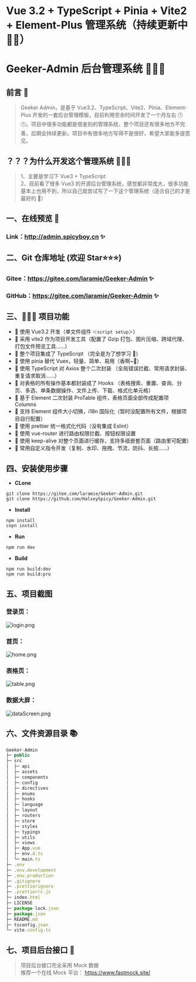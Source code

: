 # Vue 3.2 + TypeScript + Pinia + Vite2 + Element-Plus 管理系统（持续更新中 🎉🎉）

# Geeker-Admin 后台管理系统 🍇🍈🍉

## 前言 📖

> Geeker Admin，是基于 Vue3.2、TypeScript、Vite2、Pinia、Element-Plus 开发的一套后台管理模板，目前利用空余时间开发了一个月左右 🕒🕒。项目中很多功能都是借鉴别的管理系统，整个项目还有很多地方不完善，后期会持续更新。项目中有很多地方写得不是很好，希望大家能多提意见。

## ？？？为什么开发这个管理系统 🤷‍♂️🤷

> 1、主要是学习下 Vue3 + TypeScript  
> 2、目前看了很多 Vue3 的开源后台管理系统，感觉都非常庞大，很多功能基本上也用不到，所以自己就尝试写了一下这个管理系统（适合自己的才是最好的 🤣）

## 一、在线预览 👀

### Link：http://admin.spicyboy.cn ✨

## 二、Git 仓库地址 (欢迎 Star⭐⭐⭐)

### Gitee：https://gitee.com/laramie/Geeker-Admin ✨

### GitHub：https://gitee.com/laramie/Geeker-Admin ✨

## 三、🔨🔨🔨 项目功能

- 🍓 使用 Vue3.2 开发（单文件组件 `＜script setup＞`）
- 🍇 采用 vite2 作为项目开发工具（配置了 Gzip 打包、图片压缩、跨域代理、打包文件预览工具……）
- 🍉 整个项目集成了 TypeScript （完全是为了想学习 🤣）
- 🍍 使用 pinia 替代 Vuex，轻量、简单、易用（香啊~🤤）
- 🍎 使用 TypeScript 对 Axios 整个二次封装 （全局错误拦截、常用请求封装、重复请求取消……）
- 🍌 对表格的所有操作基本都封装成了 Hooks （表格搜索、重置、查询、分页、多选、单条数据操作、文件上传、下载、格式化单元格）
- 🍐 基于 Element 二次封装 ProTable 组件，表格页面全部传成配置项 Columns
- 🍊 支持 Element 组件大小切换，i18n 国际化（暂时没配置所有文件，根据项目自行配置）
- 🍉 使用 prettier 统一格式化代码（没有集成 Eslint）
- 🥭 使用 vue-router 进行路由权限拦截、按钮权限设置
- 🍈 使用 keep-alive 对整个页面进行缓存，支持多级嵌套页面（路由里可配置）
- 🥥 常用自定义指令开发（复制、水印、拖拽、节流、防抖、长按……）

## 四、安装使用步骤

- **CLone**

```text
git clone https://gitee.com/laramie/Geeker-Admin.git
git clone https://github.com/HalseySpicy/Geeker-Admin.git
```

- **Install**

```text
npm install
cnpn install
```

- **Run**

```text
npm run dev
```

- **Build**

```text
npm run build:dev
npm run build:pro
```

## 五、项目截图

### 登录页：

![login.png](https://p9-juejin.byteimg.com/tos-cn-i-k3u1fbpfcp/df5c3641e8db4983a376104833e0be83~tplv-k3u1fbpfcp-watermark.image?)

### 首页：

![home.png](https://p3-juejin.byteimg.com/tos-cn-i-k3u1fbpfcp/d157a3d10fce41188244e10203910167~tplv-k3u1fbpfcp-watermark.image?)

### 表格页：

![table.png](https://p6-juejin.byteimg.com/tos-cn-i-k3u1fbpfcp/6ed993a0a940485684efa2554df24d21~tplv-k3u1fbpfcp-watermark.image?)

### 数据大屏：

![dataScreen.png](https://p1-juejin.byteimg.com/tos-cn-i-k3u1fbpfcp/ef9fbaa4dd30477c92e16ae1ead48ea9~tplv-k3u1fbpfcp-watermark.image?)

## 六、文件资源目录 📚

```JavaScript
Geeker-Admin
├─ public
├─ src
│  ├─ api
│  ├─ assets
│  ├─ components
│  ├─ config
│  ├─ directives
│  ├─ enums
│  ├─ hooks
│  ├─ language
│  ├─ layout
│  ├─ routers
│  ├─ store
│  ├─ styles
│  ├─ typings
│  ├─ utils
│  ├─ views
│  ├─ App.vue
│  ├─ env.d.ts
│  └─ main.ts
├─ .env
├─ .env.development
├─ .env.production
├─ .gitignore
├─ .prettierignore
├─ .prettierrc.js
├─ index.html
├─ LICENSE
├─ package-lock.json
├─ package.json
├─ README.md
├─ tsconfig.json
└─ vite.config.ts
```

## 七、项目后台接口 🧩

> 项目后台接口完全采用 Mock 数据  
> 推荐一个在线 Mock 平台： https://www.fastmock.site/
